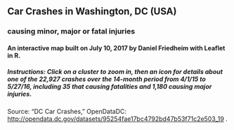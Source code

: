 ## Car Crashes in Washington, DC (USA)
### causing minor, major or fatal injuries

#### An interactive map built on July 10, 2017 by Daniel Friedheim with Leaflet in R.

##### Instructions: Click on a cluster to zoom in, then an icon for details about one of the 22,927 crashes over the 14-month period from 4/1/15 to 5/27/16, including 35 that causing fatalities and 1,180 causing major injuries.

Source: “DC Car Crashes,” OpenDataDC: http://opendata.dc.gov/datasets/95254fae17bc4792bd47b53f71c2e503_19 .
